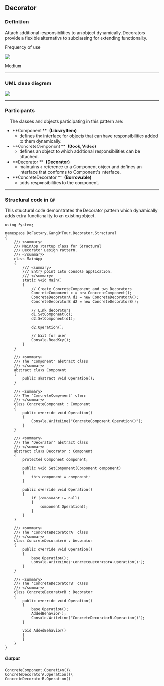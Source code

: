 Decorator
------

### Definition

Attach additional responsibilities to an object dynamically. Decorators provide a flexible alternative to subclassing for extending functionality.

Frequency of use:

![](https://www.dofactory.com/images/patterns/use_medium.jpg)

Medium

* * * * *

### UML class diagram

![](https://www.dofactory.com/images/diagrams/net/decorator.gif)

* * * * *

### Participants

    The classes and objects participating in this pattern are:

-   **Component **  **(LibraryItem)**
    -   defines the interface for objects that can have responsibilities added to them dynamically.
-   **ConcreteComponent **  **(Book, Video)**
    -   defines an object to which additional responsibilities can be attached.
-   **Decorator **  **(Decorator)**
    -   maintains a reference to a Component object and defines an interface that conforms to Component's interface.
-   **ConcreteDecorator **  **(Borrowable)**
    -   adds responsibilities to the component.

* * * * *

### Structural code in `C#`

This structural code demonstrates the Decorator pattern which dynamically adds extra functionality to an existing object.

    using System;
    
    namespace DoFactory.GangOfFour.Decorator.Structural
    {
        /// <summary>
        /// MainApp startup class for Structural 
        /// Decorator Design Pattern.
        /// </summary>
        class MainApp
        {
            /// <summary>
            /// Entry point into console application.
            /// </summary>
            static void Main()
            {
                // Create ConcreteComponent and two Decorators
                ConcreteComponent c = new ConcreteComponent();
                ConcreteDecoratorA d1 = new ConcreteDecoratorA();
                ConcreteDecoratorB d2 = new ConcreteDecoratorB();
    
                // Link decorators
                d1.SetComponent(c);
                d2.SetComponent(d1);
    
                d2.Operation();
    
                // Wait for user
                Console.ReadKey();
            }
        }
    
        /// <summary>
        /// The 'Component' abstract class
        /// </summary>
        abstract class Component
        {
            public abstract void Operation();
        }
    
        /// <summary>
        /// The 'ConcreteComponent' class
        /// </summary>
        class ConcreteComponent : Component
        {
            public override void Operation()
            {
                Console.WriteLine("ConcreteComponent.Operation()");
            }
        }
    
        /// <summary>
        /// The 'Decorator' abstract class
        /// </summary>
        abstract class Decorator : Component
        {
            protected Component component;
    
            public void SetComponent(Component component)
            {
                this.component = component;
            }
    
            public override void Operation()
            {
                if (component != null)
                {
                    component.Operation();
                }
            }
        }
    
        /// <summary>
        /// The 'ConcreteDecoratorA' class
        /// </summary>
        class ConcreteDecoratorA : Decorator
        {
            public override void Operation()
            {
                base.Operation();
                Console.WriteLine("ConcreteDecoratorA.Operation()");
            }
        }
    
        /// <summary>
        /// The 'ConcreteDecoratorB' class
        /// </summary>
        class ConcreteDecoratorB : Decorator
        {
            public override void Operation()
            {
                base.Operation();
                AddedBehavior();
                Console.WriteLine("ConcreteDecoratorB.Operation()");
            }
    
            void AddedBehavior()
            {
            }
        }
    }

##### Output

    ConcreteComponent.Operation()\
    ConcreteDecoratorA.Operation()\
    ConcreteDecoratorB.Operation()
